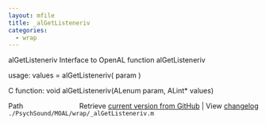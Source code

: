 ```yaml
---
layout: mfile
title: _alGetListeneriv
categories:
  - wrap
---
```


alGetListeneriv  Interface to OpenAL function alGetListeneriv

usage:  values = alGetListeneriv\( param \)

C function:  void alGetListeneriv\(ALenum param, ALint\* values\)


<div class="code_header" style="text-align:right;">
  <span style="float:left;">Path&nbsp;&nbsp;</span> <span class="counter">Retrieve <a href=
  "https://raw.github.com/Psychtoolbox-3/Psychtoolbox-3/beta/./PsychSound/MOAL/wrap/_alGetListeneriv.m">current version from GitHub</a> | View <a href=
  "https://github.com/Psychtoolbox-3/Psychtoolbox-3/commits/beta/./PsychSound/MOAL/wrap/_alGetListeneriv.m">changelog</a></span>
</div>
<div class="code">
  <code>./PsychSound/MOAL/wrap/_alGetListeneriv.m</code>
</div>
